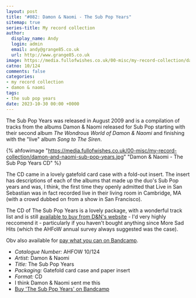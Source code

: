 ```yaml
---
layout: post
title: "#082: Damon & Naomi - The Sub Pop Years"
sitemap: true
series-title: My record collection
author:
  display_name: Andy
  login: admin
  email: andy@grange85.co.uk
  url: http://www.grange85.co.uk
image: https://media.fullofwishes.co.uk/00-misc/my-record-collection/damon-and-naomi-sub-pop-years.jpg
catno: 10/124
comments: false
categories:
- my record collection
- damon & naomi
tags:
- the sub pop years
date: 2023-10-30 00:00 +0000
---
```

The Sub Pop Years was released in August 2009 and is a compilation of tracks from the albums Damon & Naomi released for Sub Pop starting with their second album _The Wondrous World of Damon & Naomi_ and finishing with the "live" album _Song to The Siren_.

{% ahfowimage "https://media.fullofwishes.co.uk/00-misc/my-record-collection/damon-and-naomi-sub-pop-years.jpg" "Damon & Naomi - The Sub Pop Years CD" %}

The CD came in a lovely gatefold card case with a fold-out insert. The insert has descriptions of each of the albums that made up the duo's Sub Pop years and was, I think, the first time they openly admitted that Live in San Sebastian was in fact recorded live in their living room in Cambridge, MA (with a crowd dubbed on from a show in San Francisco).

<!--more-->

The CD of The Sub Pop Years is a lovely package, with a wonderful track list and is still [available to buy from D&N's website](https://www.20-20-20.com/store/damon-naomi-the-sub-pop-years) - I'd very highly reccomend it - particularly if you haven't bought anything since More Sad Hits (which the AHFoW annual survey always suggested was the case).

Obv also available for [pay what you can on Bandcamp](https://damonandnaomi.bandcamp.com/album/the-sub-pop-years-1995-2002).

 - *Catalogue Number:* AHFOW 10/124
 - *Artist:* Damon & Naomi
 - *Title:* The Sub Pop Years
 - *Packaging:* Gatefold card case and paper insert
 - *Format:* CD
 - I think Damon & Naomi sent me this
 - [Buy 'The Sub Pop Years' on Bandcamp](https://damonandnaomi.bandcamp.com/album/the-sub-pop-years-1995-2002)
